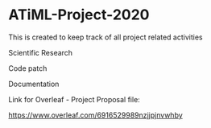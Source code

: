 # ATiML-Project-2020
This is created to keep track of all project related activities

Scientific Research

Code patch

Documentation

Link for Overleaf - Project Proposal file:

https://www.overleaf.com/6916529989nzjjpjnvwhby
